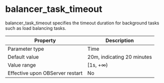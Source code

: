 balancer_task_timeout 
==========================================

balancer_task_timeout specifies the timeout duration for background tasks such as load balancing tasks. 


|          **Property**           |      **Description**       |
|---------------------------------|----------------------------|
| Parameter type                  | Time                       |
| Default value                   | 20m, indicating 20 minutes |
| Value range                     | \[1s, +∞)                  |
| Effective upon OBServer restart | No                         |


